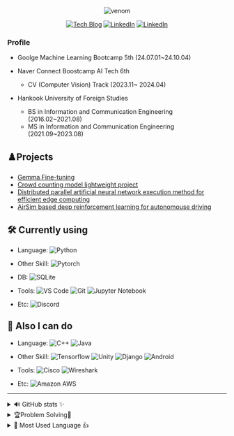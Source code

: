 <div align='center'>

![venom](https://capsule-render.vercel.app/api?type=venom&height=200&text=Welcome!&fontSize=70&color=0:111111,100:444444&stroke=ffffff)


[![Tech Blog](https://img.shields.io/badge/-Tech%20Blog-000000?style=flat&logo=tistory&logoColor=white)](https://rnltls.tistory.com/)
[![LinkedIn](https://img.shields.io/badge/-LinkedIn-0A66C2?style=flat&logo=linkedin&logoColor=white)](https://www.linkedin.com/in/%EC%8A%B9%ED%99%98-%EA%B0%95-8b5276295/)
[![LinkedIn](https://img.shields.io/badge/-LinkedIn-0A66C2?style=flat&logo=linkedin&logoColor=white)](https://mail.google.com/mail/?view=cm&fs=1&to=rnltls97@gmail.com)

</div>

### Profile
- Goolge Machine Learning Bootcamp 5th (24.07.01~24.10.04)  
  
- Naver Connect Boostcamp AI Tech 6th
  - CV (Computer Vision) Track (2023.11~ 2024.04)

- Hankook University of Foreign Studies
  - BS in Information and Communication Engineering (2016.02~2021.08)
  - MS in Information and Communication Engineering (2021.09~2023.08)

## ♟️Projects
- [Gemma Fine-tuning](https://github.com/kangshwan/hogwarts_chatbot)
- [Crowd counting model lightweight project](https://github.com/boostcampaitech6/level2-3-cv-finalproject-cv-04?tab=readme-ov-file#%EC%A3%BC%EB%85%B8%ED%83%80---%EA%B5%B0%EC%A4%91-%EA%B3%84%EC%88%98crowd-counting-%EB%AA%A8%EB%8D%B8%EC%9D%98-%EA%B3%84%EC%82%B0-%ED%9A%A8%EC%9C%A8%EC%84%B1%EC%9D%84-%EC%9C%84%ED%95%9C-%EA%B2%BD%EB%9F%89-%EB%AA%A8%EB%8D%B8%EB%A7%81-%EA%B8%B0%EC%97%85-%EC%97%B0%EA%B3%84-%ED%94%84%EB%A1%9C%EC%A0%9D%ED%8A%B8)  
- [Distributed parallel artificial neural network execution method for efficient edge computing](https://www.riss.kr/search/detail/DetailView.do?p_mat_type=be54d9b8bc7cdb09&control_no=f09c4efce71739edffe0bdc3ef48d419&keyword=%EA%B0%95%EC%8A%B9%ED%99%98)  
- [AirSim based deep reinforcement learning for autonomouse driving](https://github.com/ESELab-KSK/DeepRLCar)


## 🛠 Currently using
- Language: 
![Python](https://img.shields.io/badge/-Python-3776AB?style=flat&logo=Python&logoColor=white)
- Other Skill: 
![Pytorch](https://img.shields.io/badge/Pytorch-FF6F00?style=flat&logo=pytorch&logoColor=white)

- DB:
![SQLite](https://img.shields.io/badge/SQLite-003B57?style=flat&logo=sqlite&logoColor=white)
- Tools: 
![VS Code](https://img.shields.io/badge/-VS%20Code-007ACC?style=flat&logo=visual-studio-code)
![Git](https://img.shields.io/badge/-Git-F05032?style=flat&logo=git&logoColor=white)
![Jupyter Notebook](https://img.shields.io/badge/-jupyter-F37626?style=flat&logo=jupyter&logoColor=white)

- Etc:
![Discord](https://img.shields.io/badge/Discord-5865F2?style=flat&logo=discord&logoColor=white)

## 🔧 Also I can do
- Language: 
![C++](https://img.shields.io/badge/-C++-00599C?style=flat&logo=cplusplus)
![Java](https://img.shields.io/badge/-java-2F2625?style=flat&logo=coffeescript)

- Other Skill:
![Tensorflow](https://img.shields.io/badge/Tensorflow-ee4c2c?style=flat&logo=tensorflow&logoColor=white)
![Unity](https://img.shields.io/badge/Unity-ffffff?style=flat&logo=unity&logoColor=black)
![Django](https://img.shields.io/badge/-Django-092E20?style=flat&logo=Django)
![Android](https://img.shields.io/badge/Android-green?logo=Android&logoColor=white)
- Tools:
![Cisco](https://img.shields.io/badge/Cisco-1BA0D7?logo=Cisco&logoColor=white)
![Wireshark](https://img.shields.io/badge/Wireshark-1679A7?logo=Wireshark&logoColor=white)
- Etc:
![Amazon AWS](https://img.shields.io/badge/Amazon%20AWS-232F3E?style=flat&logo=amazon-aws)
---
	
<details>
<summary>🔊 GitHub stats ✨</summary>
<div markdown="1">
	
![Kang's GitHub stats](https://github-readme-stats.vercel.app/api?username=kangshwan&show_icons=true&theme=radical)
</div>
</details>

<details>
<summary> 🏆Problem Solving💽</summary>
<details>
<summary>🏆 BOJ RANK 💽</summary>
<div markdown="1">

[![Solved.ac프로필](http://mazassumnida.wtf/api/generate_badge?boj=rnltls95)](https://solved.ac/rnltls95)
</div>
</details>
<details>
<summary>🏆 CODE TREE RANK 💽</summary>
<div markdown="1">

[![](https://banner.codetree.ai/v1/banner/rnltls95)](https://www.codetree.ai/profiles/rnltls95)
</div>
</details>
</details>
<details>
<summary>💪 Most Used Language 👍</summary>
<div markdown="1">
	
[![Top Langs](https://github-readme-stats.vercel.app/api/top-langs/?username=kangshwan)](https://github.com/anuraghazra/github-readme-stats)
</div>
</details>
<!--
**kangshwan/kangshwan** is a ✨ _special_ ✨ repository because its `README.md` (this file) appears on your GitHub profile.

Here are some ideas to get you started:

- 🔭 I’m currently working on ...
- 🌱 I’m currently learning ...
- 👯 I’m looking to collaborate on ...
- 🤔 I’m looking for help with ...
- 💬 Ask me about ...
- 📫 How to reach me: ...
- 😄 Pronouns: ...
- ⚡ Fun fact: ...
-->

